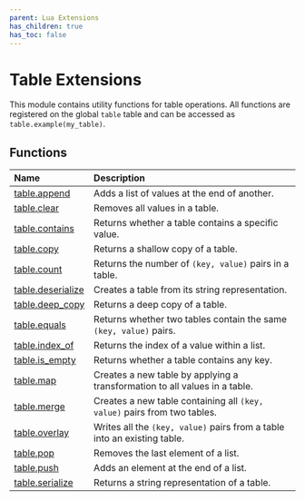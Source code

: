 ```yaml
---
parent: Lua Extensions
has_children: true
has_toc: false
---
```


# Table Extensions

This module contains utility functions for table operations. All functions are registered on the global `table` table and can be accessed as `table.example(my_table)`.

## Functions

| Name                                   | Description                                                                |
| :------------------------------------- | :------------------------------------------------------------------------- |
| [table.append](table_append)           | Adds a list of values at the end of another.                               |
| [table.clear](table_clear)             | Removes all values in a table.                                             |
| [table.contains](table_contains)       | Returns whether a table contains a specific value.                         |
| [table.copy](table_copy)               | Returns a shallow copy of a table.                                         |
| [table.count](table_count)             | Returns the number of `(key, value)` pairs in a table.                     |
| [table.deserialize](table_deserialize) | Creates a table from its string representation.                            |
| [table.deep_copy](table_deep_copy)     | Returns a deep copy of a table.                                            |
| [table.equals](table_equals)           | Returns whether two tables contain the same `(key, value)` pairs.          |
| [table.index_of](table_index_of)       | Returns the index of a value within a list.                                |
| [table.is_empty](table_is_empty)       | Returns whether a table contains any key.                                  |
| [table.map](table_map)                 | Creates a new table by applying a transformation to all values in a table. |
| [table.merge](table_merge)             | Creates a new table containing all `(key, value)` pairs from two tables.   |
| [table.overlay](table_overlay)         | Writes all the `(key, value)` pairs from a table into an existing table.   |
| [table.pop](table_pop)                 | Removes the last element of a list.                                        |
| [table.push](table_push)               | Adds an element at the end of a list.                                      |
| [table.serialize](table_serialize)     | Returns a string representation of a table.                                |
